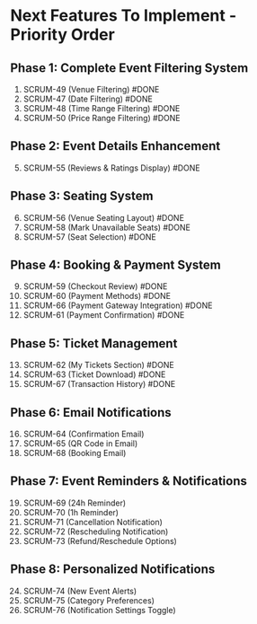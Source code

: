 # Next Features To Implement - Priority Order

## Phase 1: Complete Event Filtering System
1. SCRUM-49 (Venue Filtering) #DONE
2. SCRUM-47 (Date Filtering) #DONE
3. SCRUM-48 (Time Range Filtering) #DONE
4. SCRUM-50 (Price Range Filtering) #DONE

## Phase 2: Event Details Enhancement
5. SCRUM-55 (Reviews & Ratings Display) #DONE

## Phase 3: Seating System
6. SCRUM-56 (Venue Seating Layout) #DONE
7. SCRUM-58 (Mark Unavailable Seats) #DONE
8. SCRUM-57 (Seat Selection) #DONE

## Phase 4: Booking & Payment System  
9. SCRUM-59 (Checkout Review) #DONE
10. SCRUM-60 (Payment Methods) #DONE
11. SCRUM-66 (Payment Gateway Integration) #DONE
12. SCRUM-61 (Payment Confirmation) #DONE

## Phase 5: Ticket Management
13. SCRUM-62 (My Tickets Section) #DONE
14. SCRUM-63 (Ticket Download) #DONE
15. SCRUM-67 (Transaction History) #DONE

## Phase 6: Email Notifications
16. SCRUM-64 (Confirmation Email)
17. SCRUM-65 (QR Code in Email)
18. SCRUM-68 (Booking Email)

## Phase 7: Event Reminders & Notifications
19. SCRUM-69 (24h Reminder)
20. SCRUM-70 (1h Reminder)
21. SCRUM-71 (Cancellation Notification)
22. SCRUM-72 (Rescheduling Notification)
23. SCRUM-73 (Refund/Reschedule Options)

## Phase 8: Personalized Notifications
24. SCRUM-74 (New Event Alerts)
25. SCRUM-75 (Category Preferences)
26. SCRUM-76 (Notification Settings Toggle) 